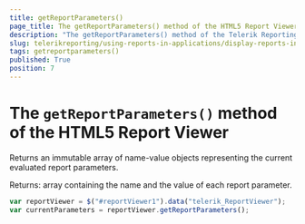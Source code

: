 ```yaml
---
title: getReportParameters()
page_title: The getReportParameters() method of the HTML5 Report Viewer explained
description: "The getReportParameters() method of the Telerik Reporting HTML5 Report Viewer returns a collection of objects representing the evaluated report parameters."
slug: telerikreporting/using-reports-in-applications/display-reports-in-applications/web-application/html5-report-viewer/api-reference/reportviewer/methods/getreportparameters()
tags: getreportparameters()
published: True
position: 7
---
```


# The `getReportParameters()` method of the HTML5 Report Viewer

Returns an immutable array of name-value objects representing the current evaluated report parameters.

Returns: array containing the name and the value of each report parameter.

````JavaScript
var reportViewer = $("#reportViewer1").data("telerik_ReportViewer");
var currentParameters = reportViewer.getReportParameters();
````

